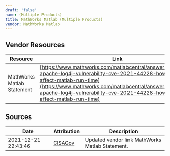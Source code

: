```yaml
---
draft: 'false'
name: (Multiple Products)
title: MathWorks Matlab (Multiple Products)
vendor: MathWorks Matlab
---
```


## Vendor Resources
| Resource | Link |
| --- | --- |
| MathWorks Matlab Statement | [https://www.mathworks.com/matlabcentral/answers/1610640-apache-log4j-vulnerability-cve-2021-44228-how-does-it-affect-matlab-run-time](https://www.mathworks.com/matlabcentral/answers/1610640-apache-log4j-vulnerability-cve-2021-44228-how-does-it-affect-matlab-run-time) |



## Sources
| Date | Attribution | Description |
| --- | --- | --- |
| 2021-12-21 22:43:46 | [CISAGov](https://raw.githubusercontent.com/cisagov/log4j-affected-db/develop/README.md) | Updated vendor link MathWorks Matlab Statement.  |
